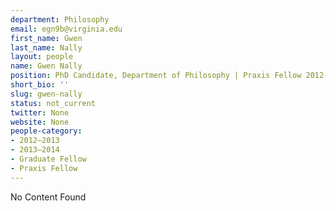 ```yaml
---
department: Philosophy
email: egn9b@virginia.edu
first_name: Gwen
last_name: Nally
layout: people
name: Gwen Nally
position: PhD Candidate, Department of Philosophy | Praxis Fellow 2012-2013
short_bio: ''
slug: gwen-nally
status: not_current
twitter: None
website: None
people-category:
- 2012–2013
- 2013–2014
- Graduate Fellow
- Praxis Fellow
---
```


No Content Found
